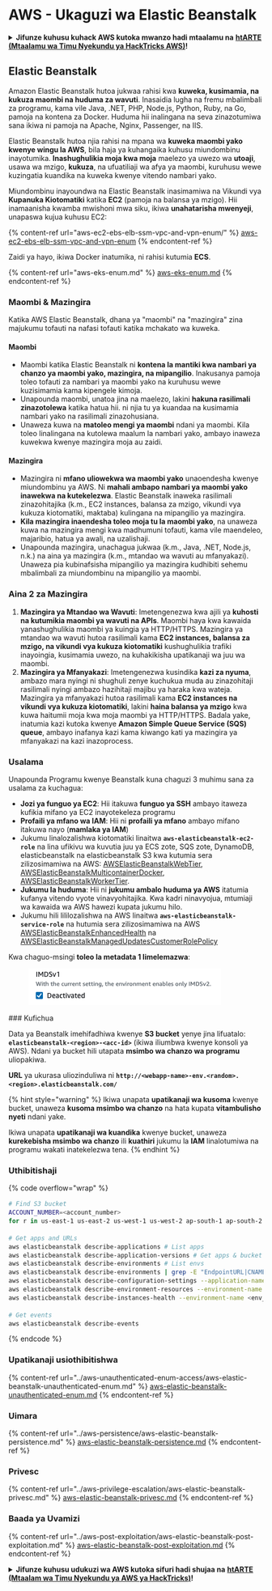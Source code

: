# AWS - Ukaguzi wa Elastic Beanstalk

<details>

<summary><strong>Jifunze kuhusu kuhack AWS kutoka mwanzo hadi mtaalamu na</strong> <a href="https://training.hacktricks.xyz/courses/arte"><strong>htARTE (Mtaalamu wa Timu Nyekundu ya HackTricks AWS)</strong></a><strong>!</strong></summary>

Njia nyingine za kusaidia HackTricks:

* Ikiwa unataka kuona **kampuni yako ikitangazwa kwenye HackTricks** au **kupakua HackTricks kwa PDF** Angalia [**MIPANGO YA USAJILI**](https://github.com/sponsors/carlospolop)!
* Pata [**bidhaa rasmi za PEASS & HackTricks**](https://peass.creator-spring.com)
* Gundua [**Familia ya PEASS**](https://opensea.io/collection/the-peass-family), mkusanyiko wetu wa [**NFTs**](https://opensea.io/collection/the-peass-family) ya kipekee
* **Jiunge na** 💬 [**Kikundi cha Discord**](https://discord.gg/hRep4RUj7f) au kikundi cha [**telegram**](https://t.me/peass) au **tufuate** kwenye **Twitter** 🐦 [**@hacktricks\_live**](https://twitter.com/hacktricks\_live)**.**
* **Shiriki mbinu zako za kuhack kwa kuwasilisha PRs kwa** [**HackTricks**](https://github.com/carlospolop/hacktricks) na [**HackTricks Cloud**](https://github.com/carlospolop/hacktricks-cloud) repos za github.

</details>

## Elastic Beanstalk

Amazon Elastic Beanstalk hutoa jukwaa rahisi kwa **kuweka, kusimamia, na kukuza maombi na huduma za wavuti**. Inasaidia lugha na fremu mbalimbali za programu, kama vile Java, .NET, PHP, Node.js, Python, Ruby, na Go, pamoja na kontena za Docker. Huduma hii inalingana na seva zinazotumiwa sana ikiwa ni pamoja na Apache, Nginx, Passenger, na IIS.

Elastic Beanstalk hutoa njia rahisi na mpana wa **kuweka maombi yako kwenye wingu la AWS**, bila haja ya kuhangaika kuhusu miundombinu inayotumika. **Inashughulikia moja kwa moja** maelezo ya uwezo wa **utoaji**, usawa wa mzigo, **kukuza**, na ufuatiliaji wa afya ya maombi, kuruhusu wewe kuzingatia kuandika na kuweka kwenye vitendo nambari yako.

Miundombinu inayoundwa na Elastic Beanstalk inasimamiwa na Vikundi vya **Kupanuka Kiotomatiki** katika **EC2** (pamoja na balansa ya mzigo). Hii inamaanisha kwamba mwishoni mwa siku, ikiwa **unahatarisha mwenyeji**, unapaswa kujua kuhusu EC2:

{% content-ref url="aws-ec2-ebs-elb-ssm-vpc-and-vpn-enum/" %}
[aws-ec2-ebs-elb-ssm-vpc-and-vpn-enum](aws-ec2-ebs-elb-ssm-vpc-and-vpn-enum/)
{% endcontent-ref %}

Zaidi ya hayo, ikiwa Docker inatumika, ni rahisi kutumia **ECS**.

{% content-ref url="aws-eks-enum.md" %}
[aws-eks-enum.md](aws-eks-enum.md)
{% endcontent-ref %}

### Maombi & Mazingira

Katika AWS Elastic Beanstalk, dhana ya "maombi" na "mazingira" zina majukumu tofauti na nafasi tofauti katika mchakato wa kuweka.

#### Maombi

* Maombi katika Elastic Beanstalk ni **kontena la mantiki kwa nambari ya chanzo ya maombi yako, mazingira, na mipangilio**. Inakusanya pamoja toleo tofauti za nambari ya maombi yako na kuruhusu wewe kuzisimamia kama kipengele kimoja.
* Unapounda maombi, unatoa jina na maelezo, lakini **hakuna rasilimali zinazotolewa** katika hatua hii. ni njia tu ya kuandaa na kusimamia nambari yako na rasilimali zinazohusiana.
* Unaweza kuwa na **matoleo mengi ya maombi** ndani ya maombi. Kila toleo linalingana na kutolewa maalum la nambari yako, ambayo inaweza kuwekwa kwenye mazingira moja au zaidi.

#### Mazingira

* Mazingira ni **mfano uliowekwa wa maombi yako** unaoendesha kwenye miundombinu ya AWS. Ni **mahali ambapo nambari ya maombi yako inawekwa na kutekelezwa**. Elastic Beanstalk inaweka rasilimali zinazohitajika (k.m., EC2 instances, balansa za mzigo, vikundi vya kukuza kiotomatiki, maktaba) kulingana na mipangilio ya mazingira.
* **Kila mazingira inaendesha toleo moja tu la maombi yako**, na unaweza kuwa na mazingira mengi kwa madhumuni tofauti, kama vile maendeleo, majaribio, hatua ya awali, na uzalishaji.
* Unapounda mazingira, unachagua jukwaa (k.m., Java, .NET, Node.js, n.k.) na aina ya mazingira (k.m., mtandao wa wavuti au mfanyakazi). Unaweza pia kubinafsisha mipangilio ya mazingira kudhibiti sehemu mbalimbali za miundombinu na mipangilio ya maombi.

### Aina 2 za Mazingira

1. **Mazingira ya Mtandao wa Wavuti**: Imetengenezwa kwa ajili ya **kuhosti na kutumikia maombi ya wavuti na APIs**. Maombi haya kwa kawaida yanashughulikia maombi ya kuingia ya HTTP/HTTPS. Mazingira ya mtandao wa wavuti hutoa rasilimali kama **EC2 instances, balansa za mzigo, na vikundi vya kukuza kiotomatiki** kushughulikia trafiki inayoingia, kusimamia uwezo, na kuhakikisha upatikanaji wa juu wa maombi.
2. **Mazingira ya Mfanyakazi**: Imetengenezwa kusindika **kazi za nyuma**, ambazo mara nyingi ni shughuli zenye kuchukua muda au zinazohitaji rasilimali nyingi ambazo hazihitaji majibu ya haraka kwa wateja. Mazingira ya mfanyakazi hutoa rasilimali kama **EC2 instances na vikundi vya kukuza kiotomatiki**, lakini **haina balansa ya mzigo** kwa kuwa haitumii moja kwa moja maombi ya HTTP/HTTPS. Badala yake, inatumia kazi kutoka kwenye **Amazon Simple Queue Service (SQS) queue**, ambayo inafanya kazi kama kiwango kati ya mazingira ya mfanyakazi na kazi inazoprocess.

### Usalama

Unapounda Programu kwenye Beanstalk kuna chaguzi 3 muhimu sana za usalama za kuchagua:

* **Jozi ya funguo ya EC2**: Hii itakuwa **funguo ya SSH** ambayo itaweza kufikia mifano ya EC2 inayotekeleza programu
* **Profaili ya mfano wa IAM**: Hii ni **profaili ya mfano** ambayo mifano itakuwa nayo (**mamlaka ya IAM**)
* Jukumu linalozalishwa kiotomatiki linaitwa **`aws-elasticbeanstalk-ec2-role`** na lina ufikivu wa kuvutia juu ya ECS zote, SQS zote, DynamoDB, elasticbeanstalk na elasticbeanstalk S3 kwa kutumia sera zilizosimamiwa na AWS: [AWSElasticBeanstalkWebTier](https://us-east-1.console.aws.amazon.com/iam/home#/policies/arn:aws:iam::aws:policy/AWSElasticBeanstalkWebTier), [AWSElasticBeanstalkMulticontainerDocker](https://us-east-1.console.aws.amazon.com/iam/home#/policies/arn:aws:iam::aws:policy/AWSElasticBeanstalkMulticontainerDocker), [AWSElasticBeanstalkWorkerTier](https://us-east-1.console.aws.amazon.com/iam/home#/policies/arn:aws:iam::aws:policy/AWSElasticBeanstalkWorkerTier).
* **Jukumu la huduma**: Hii ni **jukumu ambalo huduma ya AWS** itatumia kufanya vitendo vyote vinavyohitajika. Kwa kadri ninavyojua, mtumiaji wa kawaida wa AWS hawezi kupata jukumu hilo.
* Jukumu hili lililozalishwa na AWS linaitwa **`aws-elasticbeanstalk-service-role`** na hutumia sera zilizosimamiwa na AWS [AWSElasticBeanstalkEnhancedHealth](https://us-east-1.console.aws.amazon.com/iam/home#/policies/arn:aws:iam::aws:policy/service-role/AWSElasticBeanstalkEnhancedHealth) na [AWSElasticBeanstalkManagedUpdatesCustomerRolePolicy](https://us-east-1.console.aws.amazon.com/iamv2/home?region=us-east-1#/roles/details/aws-elasticbeanstalk-service-role?section=permissions)

Kwa chaguo-msingi **toleo la metadata 1 limelemazwa**:

<figure><img src="../../../.gitbook/assets/image (103).png" alt=""><figcaption></figcaption></figure>
### Kufichua

Data ya Beanstalk imehifadhiwa kwenye **S3 bucket** yenye jina lifuatalo: **`elasticbeanstalk-<region>-<acc-id>`** (ikiwa iliumbwa kwenye konsoli ya AWS). Ndani ya bucket hili utapata **msimbo wa chanzo wa programu** uliopakiwa.

**URL** ya ukurasa uliozinduliwa ni **`http://<webapp-name>-env.<random>.<region>.elasticbeanstalk.com/`**

{% hint style="warning" %}
Ikiwa unapata **upatikanaji wa kusoma** kwenye bucket, unaweza **kusoma msimbo wa chanzo** na hata kupata **vitambulisho nyeti** ndani yake.

Ikiwa unapata **upatikanaji wa kuandika** kwenye bucket, unaweza **kurekebisha msimbo wa chanzo** ili **kuathiri** jukumu la **IAM** linalotumiwa na programu wakati inatekelezwa tena.
{% endhint %}

### Uthibitishaji

{% code overflow="wrap" %}
```bash
# Find S3 bucket
ACCOUNT_NUMBER=<account_number>
for r in us-east-1 us-east-2 us-west-1 us-west-2 ap-south-1 ap-south-2 ap-northeast-1 ap-northeast-2 ap-northeast-3 ap-southeast-1 ap-southeast-2 ap-southeast-3 ca-central-1 eu-central-1 eu-central-2 eu-west-1 eu-west-2 eu-west-3 eu-north-1 sa-east-1 af-south-1 ap-east-1 eu-south-1 eu-south-2 me-south-1 me-central-1; do aws s3 ls elasticbeanstalk-$r-$ACCOUNT_NUMBER 2>/dev/null && echo "Found in: elasticbeanstalk-$r-$ACCOUNT_NUMBER"; done

# Get apps and URLs
aws elasticbeanstalk describe-applications # List apps
aws elasticbeanstalk describe-application-versions # Get apps & bucket name with source code
aws elasticbeanstalk describe-environments # List envs
aws elasticbeanstalk describe-environments | grep -E "EndpointURL|CNAME"
aws elasticbeanstalk describe-configuration-settings --application-name <app_name> --environment-name <env_name>
aws elasticbeanstalk describe-environment-resources --environment-name <env_name> # Get env info such as SQS used queues
aws elasticbeanstalk describe-instances-health --environment-name <env_name> # Get the instances of an environment

# Get events
aws elasticbeanstalk describe-events
```
{% endcode %}

### Upatikanaji usiothibitishwa

{% content-ref url="../aws-unauthenticated-enum-access/aws-elastic-beanstalk-unauthenticated-enum.md" %}
[aws-elastic-beanstalk-unauthenticated-enum.md](../aws-unauthenticated-enum-access/aws-elastic-beanstalk-unauthenticated-enum.md)
{% endcontent-ref %}

### Uimara

{% content-ref url="../aws-persistence/aws-elastic-beanstalk-persistence.md" %}
[aws-elastic-beanstalk-persistence.md](../aws-persistence/aws-elastic-beanstalk-persistence.md)
{% endcontent-ref %}

### Privesc

{% content-ref url="../aws-privilege-escalation/aws-elastic-beanstalk-privesc.md" %}
[aws-elastic-beanstalk-privesc.md](../aws-privilege-escalation/aws-elastic-beanstalk-privesc.md)
{% endcontent-ref %}

### Baada ya Uvamizi

{% content-ref url="../aws-post-exploitation/aws-elastic-beanstalk-post-exploitation.md" %}
[aws-elastic-beanstalk-post-exploitation.md](../aws-post-exploitation/aws-elastic-beanstalk-post-exploitation.md)
{% endcontent-ref %}

<details>

<summary><strong>Jifunze kuhusu udukuzi wa AWS kutoka sifuri hadi shujaa na</strong> <a href="https://training.hacktricks.xyz/courses/arte"><strong>htARTE (Mtaalam wa Timu Nyekundu ya AWS ya HackTricks)</strong></a><strong>!</strong></summary>

Njia nyingine za kusaidia HackTricks:

* Ikiwa unataka kuona **kampuni yako ikitangazwa kwenye HackTricks** au **kupakua HackTricks kwa PDF** Angalia [**MIPANGO YA KUJIUNGA**](https://github.com/sponsors/carlospolop)!
* Pata [**bidhaa rasmi za PEASS & HackTricks**](https://peass.creator-spring.com)
* Gundua [**Familia ya PEASS**](https://opensea.io/collection/the-peass-family), mkusanyiko wetu wa [**NFTs**](https://opensea.io/collection/the-peass-family) ya kipekee
* **Jiunge na** 💬 [**Kikundi cha Discord**](https://discord.gg/hRep4RUj7f) au kikundi cha [**telegram**](https://t.me/peass) au **tufuate** kwenye **Twitter** 🐦 [**@hacktricks\_live**](https://twitter.com/hacktricks\_live)**.**
* **Shiriki mbinu zako za udukuzi kwa kuwasilisha PRs kwa** [**HackTricks**](https://github.com/carlospolop/hacktricks) na [**HackTricks Cloud**](https://github.com/carlospolop/hacktricks-cloud) github repos.

</details>
